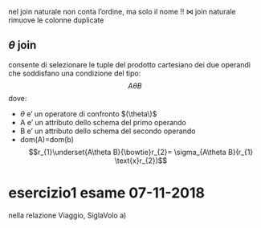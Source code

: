 nel join naturale non conta l’ordine, ma solo il nome !!
$\bowtie$
join naturale rimuove le colonne duplicate
## $\theta$ join
consente di selezionare le tuple del prodotto cartesiano dei due operandi che soddisfano una condizione del tipo: 
$$ A\theta B$$
dove:
- $\theta$ e’ un operatore di confronto $(\theta\)$
- A e’ un attributo dello schema del primo operando
- B e’ un attributo dello schema del secondo operando
- dom(A)=dom(b)
$$r_{1}\underset{A\theta B}{\bowtie}r_{2}= \sigma_{A\theta B}(r_{1} \text{x}r_{2})$$
# esercizio1 esame 07-11-2018
nella relazione Viaggio, SiglaVolo 
a)$$$$
